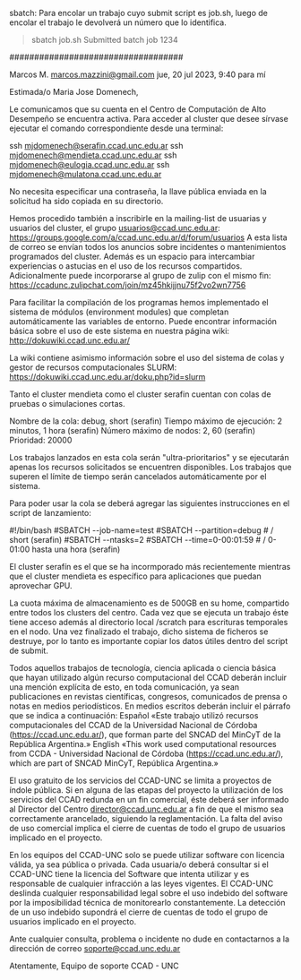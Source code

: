 sbatch: Para encolar un trabajo cuyo submit script es job.sh, luego de encolar el trabajo le devolverá un número que lo identifica.

> sbatch job.sh
> Submitted batch job 1234


###################################

Marcos M. <marcos.mazzini@gmail.com>
jue, 20 jul 2023, 9:40
para mí


Estimada/o Maria Jose Domenech,

Le comunicamos que su cuenta en el Centro de Computación de Alto Desempeño se encuentra activa.
Para acceder al cluster que desee sírvase ejecutar el comando correspondiente desde una terminal:

ssh mjdomenech@serafin.ccad.unc.edu.ar
ssh mjdomenech@mendieta.ccad.unc.edu.ar
ssh mjdomenech@eulogia.ccad.unc.edu.ar
ssh mjdomenech@mulatona.ccad.unc.edu.ar

No necesita especificar una contraseña, la llave pública enviada en la solicitud ha sido copiada en su directorio.

Hemos procedido también a inscribirle en la mailing-list de usuarias y usuarios del cluster, el grupo usuarios@ccad.unc.edu.ar:
https://groups.google.com/a/ccad.unc.edu.ar/d/forum/usuarios
A esta lista de correo se envían todos los anuncios sobre incidentes o mantenimientos programados del cluster. Además es un espacio para intercambiar experiencias o astucias en el uso de los recursos compartidos.
Adicionalmente puede incorporarse al grupo de zulip con el mismo fin:
https://ccadunc.zulipchat.com/join/mz45hkijjnu75f2vo2wn7756

Para facilitar la compilación de los programas hemos implementado el sistema de módulos (environment modules) que completan automáticamente las variables de entorno. Puede encontrar información básica sobre el uso de este sistema en nuestra página wiki:
http://dokuwiki.ccad.unc.edu.ar/

La wiki contiene asimismo información sobre el uso del sistema de colas y gestor de recursos computacionales SLURM:
https://dokuwiki.ccad.unc.edu.ar/doku.php?id=slurm

Tanto el cluster mendieta como el cluster serafin cuentan con colas de pruebas o simulaciones cortas.

Nombre de la cola: debug, short (serafin)
Tiempo máximo de ejecución: 2 minutos, 1 hora (serafin)
Número máximo de nodos: 2, 60 (serafin)
Prioridad: 20000

Los trabajos lanzados en esta cola serán "ultra-prioritarios" y se ejecutarán apenas los recursos solicitados se encuentren disponibles. Los trabajos que superen el límite de tiempo serán cancelados automáticamente por el sistema.

Para poder usar la cola se deberá agregar las siguientes instrucciones en el script de lanzamiento:

#!/bin/bash
#SBATCH --job-name=test
#SBATCH --partition=debug # / short      (serafin)
#SBATCH --ntasks=2
#SBATCH --time=0-00:01:59 # / 0-01:00    hasta una hora (serafin)

El cluster serafín es el que se ha incormporado más recientemente mientras que el cluster mendieta es específico para aplicaciones que puedan aprovechar GPU.

La cuota máxima de almacenamiento es de 500GB en su home, compartido entre todos los clusters del centro.
Cada vez que se ejecuta un trabajo éste tiene acceso además al directorio local /scratch para escrituras temporales en el nodo.
Una vez finalizado el trabajo, dicho sistema de ficheros se destruye, por lo tanto es importante copiar los datos útiles dentro del script de submit.

Todos aquellos trabajos de tecnología, ciencia aplicada o ciencia básica que hayan utilizado algún recurso computacional del CCAD deberán incluir una mención explícita de esto, en toda comunicación, ya sean publicaciones en revistas científicas, congresos, comunicados de prensa o notas en medios periodísticos. En medios escritos deberán incluir el párrafo que se indica a continuación:
Español
«Este trabajo utilizó recursos computacionales del CCAD de la Universidad Nacional de Córdoba (https://ccad.unc.edu.ar/), que forman parte del SNCAD del MinCyT de la República Argentina.»
English
«This work used computational resources from CCDA - Universidad Nacional de Córdoba (https://ccad.unc.edu.ar/), which are part of SNCAD MinCyT, República Argentina.»

El uso gratuito de los servicios del CCAD-UNC se limita a proyectos de índole pública. Si en alguna de las etapas del proyecto la utilización de los servicios del CCAD redunda en un fin comercial, éste deberá ser informado al Director del Centro <director@ccad.unc.edu.ar> a fin de que el mismo sea correctamente arancelado, siguiendo la reglamentación.  La falta del aviso de uso comercial implica el cierre de cuentas de todo el grupo de usuarios implicado en el proyecto.

En los equipos del CCAD-UNC solo se puede utilizar software con licencia válida, ya sea pública o privada. Cada usuaria/o deberá consultar si el CCAD-UNC tiene la licencia del Software que intenta utilizar y es responsable de cualquier infracción a las leyes vigentes.
El CCAD-UNC deslinda cualquier responsabilidad legal sobre el uso indebido del software por la imposibilidad técnica de monitorearlo constantemente.
La detección de un uso indebido supondrá el cierre de cuentas de todo el grupo de usuarios implicado en el proyecto.

Ante cualquier consulta, problema o incidente no dude en contactarnos a la dirección de correo <soporte@ccad.unc.edu.ar>

Atentamente,  Equipo de soporte CCAD - UNC
